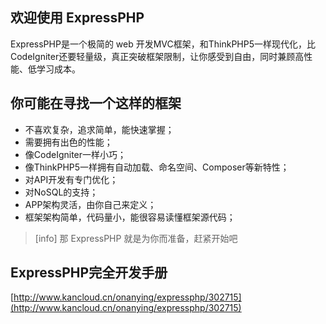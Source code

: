 ## 欢迎使用 ExpressPHP

ExpressPHP是一个极简的 web 开发MVC框架，和ThinkPHP5一样现代化，比CodeIgniter还要轻量级，真正突破框架限制，让你感受到自由，同时兼顾高性能、低学习成本。

## 你可能在寻找一个这样的框架

* 不喜欢复杂，追求简单，能快速掌握；
* 需要拥有出色的性能；
* 像CodeIgniter一样小巧；
* 像ThinkPHP5一样拥有自动加载、命名空间、Composer等新特性；
* 对API开发有专门优化；
* 对NoSQL的支持；
* APP架构灵活，由你自己来定义；
* 框架架构简单，代码量小，能很容易读懂框架源代码；

>[info] 那 ExpressPHP 就是为你而准备，赶紧开始吧

## ExpressPHP完全开发手册

[http://www.kancloud.cn/onanying/expressphp/302715](http://www.kancloud.cn/onanying/expressphp/302715)

